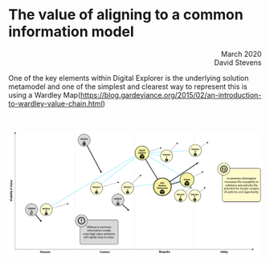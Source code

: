 
# The value of aligning to a common information model

<div align="right">March 2020</div>
<div align="right">David Stevens</div>



One of the key elements within Digital Explorer is the underlying solution metamodel and one of the simplest and clearest way to represent this is using a Wardley Map(https://blog.gardeviance.org/2015/02/an-introduction-to-wardley-value-chain.html)

<br>

![image](images/WardleyMap.png)<br>


